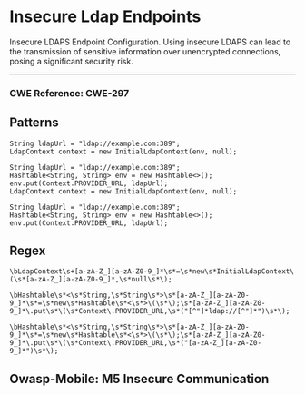 # Insecure Ldap Endpoints

Insecure LDAPS Endpoint Configuration. Using insecure LDAPS can lead to the transmission of sensitive information over
unencrypted connections, posing a significant security risk.

---

### CWE Reference: CWE-297

## Patterns

```
String ldapUrl = "ldap://example.com:389";
LdapContext context = new InitialLdapContext(env, null);
```

```
String ldapUrl = "ldap://example.com:389";
Hashtable<String, String> env = new Hashtable<>();
env.put(Context.PROVIDER_URL, ldapUrl);
LdapContext context = new InitialLdapContext(env, null);
```

```
String ldapUrl = "ldap://example.com:389";
Hashtable<String, String> env = new Hashtable<>();
env.put(Context.PROVIDER_URL, ldapUrl);
```

## Regex

```
\bLdapContext\s+[a-zA-Z_][a-zA-Z0-9_]*\s*=\s*new\s*InitialLdapContext\(\s*[a-zA-Z_][a-zA-Z0-9_]*,\s*null\s*\);
```

```
\bHashtable\s*<\s*String,\s*String\s*>\s*[a-zA-Z_][a-zA-Z0-9_]*\s*=\s*new\s*Hashtable\s*<\s*>\(\s*\);\s*[a-zA-Z_][a-zA-Z0-9_]*\.put\s*\(\s*Context\.PROVIDER_URL,\s*("[^"]*ldap://[^"]*")\s*\);
```

```
\bHashtable\s*<\s*String,\s*String\s*>\s*[a-zA-Z_][a-zA-Z0-9_]*\s*=\s*new\s*Hashtable\s*<\s*>\(\s*\);\s*[a-zA-Z_][a-zA-Z0-9_]*\.put\s*\(\s*Context\.PROVIDER_URL,\s*("[a-zA-Z_][a-zA-Z0-9_]*")\s*\);
```

## Owasp-Mobile: M5 Insecure Communication
